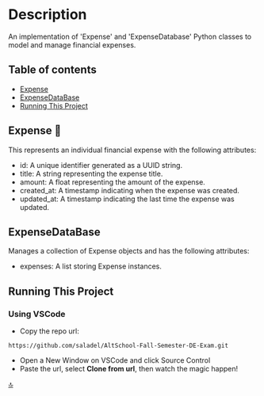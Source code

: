 # Description

An implementation of 'Expense' and 'ExpenseDatabase' Python classes to model and manage financial expenses.

## Table of contents

- [Expense](#expense-💸)
- [ExpenseDataBase](#expensedatabase)
- [Running This Project](#running-this-project)

## Expense 💸

This represents an individual financial expense with the following attributes:

- id: A unique identifier generated as a UUID string.
- title: A string representing the expense title.
- amount: A float representing the amount of the expense.
- created_at: A timestamp indicating when the expense was created.
- updated_at: A timestamp indicating the last time the expense was updated.

## ExpenseDataBase

Manages a collection of Expense objects and has the following attributes:

- expenses: A list storing Expense instances.

## Running This Project

### Using VSCode

- Copy the repo url:

```text
https://github.com/saladel/AltSchool-Fall-Semester-DE-Exam.git 
```

- Open a New Window on VSCode and click Source Control
- Paste the url, select **Clone from url**, then watch the magic happen!

[🔝](#description)
